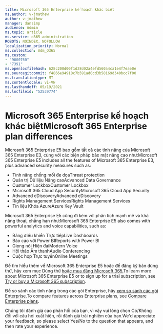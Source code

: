 ```yaml
---
title: Microsoft 365 Enterprise kế hoạch khác biệt
ms.author: v-jmathew
author: v-jmathew
manager: dansimp
audience: Admin
ms.topic: article
ms.service: o365-administration
ROBOTS: NOINDEX, NOFOLLOW
localization_priority: Normal
ms.collection: Adm_O365
ms.custom:
- "9000760"
- "7391"
ms.openlocfilehash: 628c200d00f1d28d02a4efd560a4ca1e4f7eae0e
ms.sourcegitcommit: f4866e94918c7b591ad0cd3b58169d340bcc7f00
ms.translationtype: MT
ms.contentlocale: vi-VN
ms.lasthandoff: 05/19/2021
ms.locfileid: "52539774"
---
```

# <a name="microsoft-365-enterprise-plan-differences"></a><span data-ttu-id="fc75f-102">Microsoft 365 Enterprise kế hoạch khác biệt</span><span class="sxs-lookup"><span data-stu-id="fc75f-102">Microsoft 365 Enterprise plan differences</span></span>

<span data-ttu-id="fc75f-103">Microsoft 365 Enterprise E5 bao gồm tất cả các tính năng của Microsoft 365 Enterprise E3, cùng với các biện pháp bảo mật nâng cao như:</span><span class="sxs-lookup"><span data-stu-id="fc75f-103">Microsoft 365 Enterprise E5 includes all the features of Microsoft 365 Enterprise E3, plus advanced security measures such as:</span></span>

- <span data-ttu-id="fc75f-104">Tính năng chống mối đe dọa</span><span class="sxs-lookup"><span data-stu-id="fc75f-104">Threat protection</span></span>
- <span data-ttu-id="fc75f-105">Quản trị Dữ liệu Nâng cao</span><span class="sxs-lookup"><span data-stu-id="fc75f-105">Advanced Data Governance</span></span>
- <span data-ttu-id="fc75f-106">Customer Lockbox</span><span class="sxs-lookup"><span data-stu-id="fc75f-106">Customer Lockbox</span></span>
- <span data-ttu-id="fc75f-107">Microsoft 365 Cloud App Security</span><span class="sxs-lookup"><span data-stu-id="fc75f-107">Microsoft 365 Cloud App Security</span></span>
- <span data-ttu-id="fc75f-108">Advanced eDiscovery</span><span class="sxs-lookup"><span data-stu-id="fc75f-108">Advanced eDiscovery</span></span>
- <span data-ttu-id="fc75f-109">Rights Management Services</span><span class="sxs-lookup"><span data-stu-id="fc75f-109">Rights Management Services</span></span>
- <span data-ttu-id="fc75f-110">Tín liệu Khóa Azure</span><span class="sxs-lookup"><span data-stu-id="fc75f-110">Azure Key Vault</span></span>

<span data-ttu-id="fc75f-111">Microsoft 365 Enterprise E5 cũng đi kèm với phân tích mạnh mẽ và khả năng thoại, chẳng hạn như:</span><span class="sxs-lookup"><span data-stu-id="fc75f-111">Microsoft 365 Enterprise E5 also comes with powerful analytics and voice capabilities, such as:</span></span>

- <span data-ttu-id="fc75f-112">Bảng điều khiển Trực tiếp</span><span class="sxs-lookup"><span data-stu-id="fc75f-112">Live Dashboards</span></span>
- <span data-ttu-id="fc75f-113">Báo cáo với Power BI</span><span class="sxs-lookup"><span data-stu-id="fc75f-113">Reports with Power BI</span></span>
- <span data-ttu-id="fc75f-114">Giọng nói Hiện đại</span><span class="sxs-lookup"><span data-stu-id="fc75f-114">Modern Voice</span></span>
- <span data-ttu-id="fc75f-115">Hội thảo Âm thanh</span><span class="sxs-lookup"><span data-stu-id="fc75f-115">Audio Conferencing</span></span>
- <span data-ttu-id="fc75f-116">Cuộc họp Trực tuyến</span><span class="sxs-lookup"><span data-stu-id="fc75f-116">Online Meetings</span></span>

<span data-ttu-id="fc75f-117">Để tìm hiểu thêm về Microsoft 365 Enterprise E5 hoặc để đăng ký bản dùng thử, hãy xem mục Dùng thử [hoặc mua đăng Microsoft 365.](https://go.microsoft.com/fwlink/?linkid=2099673)</span><span class="sxs-lookup"><span data-stu-id="fc75f-117">To learn more about Microsoft 365 Enterprise E5 or to sign up for a trial subscription, see [Try or buy a Microsoft 365 subscription](https://go.microsoft.com/fwlink/?linkid=2099673).</span></span>

<span data-ttu-id="fc75f-118">Để so sánh các tính năng trong các gói Enterprise, hãy [xem so sánh các gói Enterprise.](https://go.microsoft.com/fwlink/?linkid=2097200)</span><span class="sxs-lookup"><span data-stu-id="fc75f-118">To compare features across Enterprise plans, see [Compare Enterprise plans](https://go.microsoft.com/fwlink/?linkid=2097200).</span></span>

<span data-ttu-id="fc75f-119">Chúng tôi đánh giá cao phản hồi của bạn, vì vậy vui lòng chọn Có/Không đối với câu hỏi xuất hiện, rồi đánh giá trải nghiệm của bạn.</span><span class="sxs-lookup"><span data-stu-id="fc75f-119">We'd appreciate your feedback, so please select Yes/No to the question that appears, and then rate your experience.</span></span>
